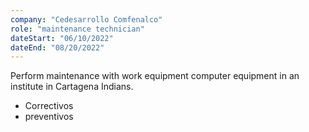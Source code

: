 ```yaml
---
company: "Cedesarrollo Comfenalco"
role: "maintenance technician"
dateStart: "06/10/2022"
dateEnd: "08/20/2022"
---
```


Perform maintenance with work equipment
computer equipment in an institute in Cartagena
Indians.

- Correctivos 
- preventivos
